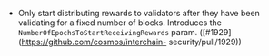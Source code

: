 - Only start distributing rewards to validators after they have been validating
  for a fixed number of blocks. Introduces the `NumberOfEpochsToStartReceivingRewards` param. ([\#1929](https://github.com/cosmos/interchain-
  security/pull/1929))

